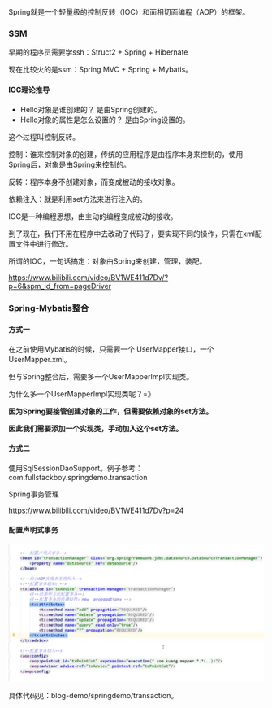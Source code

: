 Spring就是一个轻量级的控制反转（IOC）和面相切面编程（AOP）的框架。

### SSM

早期的程序员需要学ssh：Struct2 + Spring + Hibernate

现在比较火的是ssm：Spring MVC + Spring + Mybatis。



#### IOC理论推导

- Hello对象是谁创建的？
  是由Spring创建的。
- Hello对象的属性是怎么设置的？
  是由Spring设置的。

这个过程叫控制反转。

控制：谁来控制对象的创建，传统的应用程序是由程序本身来控制的，使用Spring后，对象是由Spring来控制的。

反转：程序本身不创建对象，而变成被动的接收对象。

依赖注入：就是利用set方法来进行注入的。



IOC是一种编程思想，由主动的编程变成被动的接收。

到了现在，我们不用在程序中去改动了代码了，要实现不同的操作，只需在xml配置文件中进行修改。

所谓的IOC，一句话搞定：对象由Spring来创建，管理，装配。

https://www.bilibili.com/video/BV1WE411d7Dv/?p=6&spm_id_from=pageDriver



### Spring-Mybatis整合

#### 方式一

在之前使用Mybatis的时候，只需要一个 UserMapper接口，一个UserMapper.xml。

但与Spring整合后，需要多一个UserMapperImpl实现类。

为什么多一个UserMapperImpl实现类呢？=》

**因为Spring要接管创建对象的工作，但需要依赖对象的set方法。**

**因此我们需要添加一个实现类，手动加入这个set方法。**

#### 方式二

使用SqlSessionDaoSupport。例子参考：com.fullstackboy.springdemo.transaction



Spring事务管理

https://www.bilibili.com/video/BV1WE411d7Dv?p=24

#### 配置声明式事务

<img src="Spring.assets/image-20211129223828646.png" alt="image-20211129223828646" style="zoom:50%;" />

具体代码见：blog-demo/springdemo/transaction。

### 
